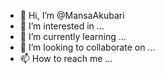 - 👋 Hi, I’m @MansaAkubari
- 👀 I’m interested in ...
- 🌱 I’m currently learning ...
- 💞️ I’m looking to collaborate on ...
- 📫 How to reach me ...

<!---
MansaAkubari/MansaAkubari is a ✨ special ✨ repository because its `README.md` (this file) appears on your GitHub profile.
You can click the Preview link to take a look at your changes.
--->
